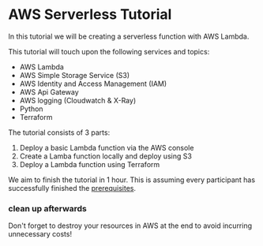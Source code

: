 # AWS Serverless Tutorial

In this tutorial we will be creating a serverless function with AWS Lambda.

This tutorial will touch upon the following services and topics:
* AWS Lambda
* AWS Simple Storage Service (S3)
* AWS Identity and Access Management (IAM)
* AWS Api Gateway
* AWS logging (Cloudwatch & X-Ray)
* Python
* Terraform

The tutorial consists of 3 parts:
1. Deploy a basic Lambda function via the AWS console
2. Create a Lamba function locally and deploy using S3
3. Deploy a Lambda function using Terraform

We aim to finish the tutorial in 1 hour. This is assuming every participant has successfully finished the [prerequisites](./prerequisites.md). 

### clean up afterwards
Don't forget to destroy your resources in AWS at the end to avoid incurring unnecessary costs!